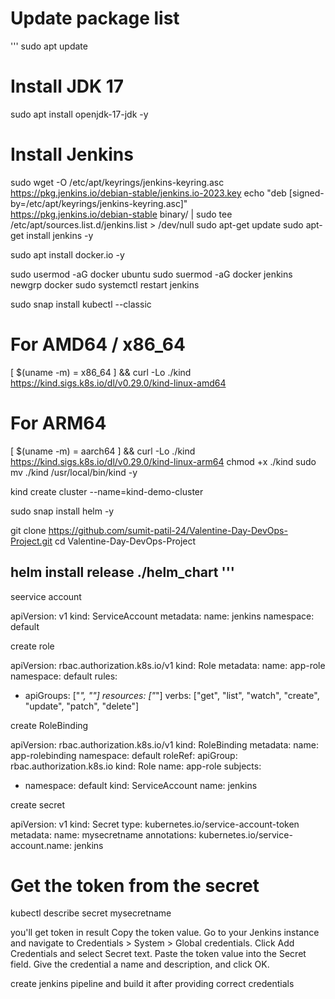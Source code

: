 # Update package list
'''
sudo apt update

# Install JDK 17
sudo apt install openjdk-17-jdk -y

# Install Jenkins
sudo wget -O /etc/apt/keyrings/jenkins-keyring.asc \
  https://pkg.jenkins.io/debian-stable/jenkins.io-2023.key
echo "deb [signed-by=/etc/apt/keyrings/jenkins-keyring.asc]" \
  https://pkg.jenkins.io/debian-stable binary/ | sudo tee \
  /etc/apt/sources.list.d/jenkins.list > /dev/null
sudo apt-get update
sudo apt-get install jenkins -y

sudo apt install docker.io -y

sudo usermod -aG docker ubuntu
sudo suermod -aG docker jenkins
newgrp docker
sudo systemctl restart jenkins

sudo snap install kubectl --classic

# For AMD64 / x86_64
[ $(uname -m) = x86_64 ] && curl -Lo ./kind https://kind.sigs.k8s.io/dl/v0.29.0/kind-linux-amd64
# For ARM64
[ $(uname -m) = aarch64 ] && curl -Lo ./kind https://kind.sigs.k8s.io/dl/v0.29.0/kind-linux-arm64
chmod +x ./kind
sudo mv ./kind /usr/local/bin/kind -y

kind create cluster --name=kind-demo-cluster


sudo snap install helm -y

git clone https://github.com/sumit-patil-24/Valentine-Day-DevOps-Project.git
cd Valentine-Day-DevOps-Project

helm install release ./helm_chart
'''
---

seervice account

apiVersion: v1
kind: ServiceAccount
metadata:
  name: jenkins
  namespace: default

create role

apiVersion: rbac.authorization.k8s.io/v1
kind: Role
metadata:
  name: app-role
  namespace: default
rules:
- apiGroups: ["*", ""]
  resources: ["*"]
  verbs: ["get", "list", "watch", "create", "update", "patch", "delete"]

create RoleBinding

apiVersion: rbac.authorization.k8s.io/v1
kind: RoleBinding
metadata:
  name: app-rolebinding
  namespace: default
roleRef:
  apiGroup: rbac.authorization.k8s.io
  kind: Role
  name: app-role
subjects:
- namespace: default
  kind: ServiceAccount
  name: jenkins

create secret

apiVersion: v1
kind: Secret
type: kubernetes.io/service-account-token
metadata:
  name: mysecretname
  annotations:
    kubernetes.io/service-account.name: jenkins


# Get the token from the secret
kubectl describe secret mysecretname

you'll get token in result
Copy the token value.
Go to your Jenkins instance and navigate to Credentials > System > Global credentials.
Click Add Credentials and select Secret text.
Paste the token value into the Secret field.
Give the credential a name and description, and click OK.


create jenkins pipeline and build it after providing correct credentials
